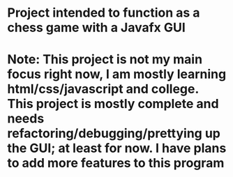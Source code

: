 # Project intended to function as a chess game with a Javafx GUI
# Note: This project is not my main focus right now, I am mostly learning html/css/javascript and college. This project is mostly complete and needs refactoring/debugging/prettying up the GUI; at least for now. I have plans to add more features to this program
